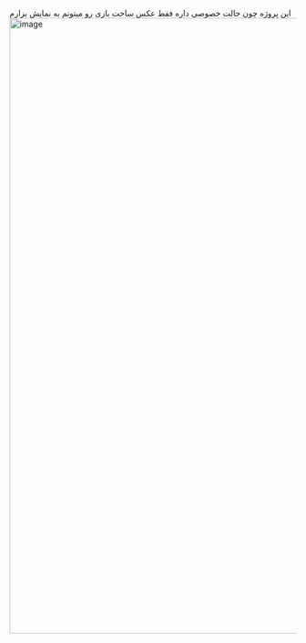 این پروژه چون حالت خصوصی داره فقط عکس ساخت بازی رو میتونم به نمایش بزارم
<img width="1920" height="1080" alt="image" src="https://github.com/user-attachments/assets/4f1322dd-9044-41dd-8168-3a6928e0ab6e" />

